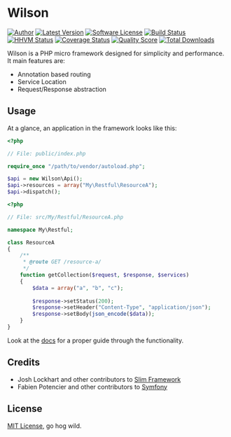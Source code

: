 # Wilson

[![Author](http://img.shields.io/badge/author-@rawebone-blue.svg?style=flat-square)](https://twitter.com/rawebone)
[![Latest Version](https://img.shields.io/github/release/rawebone/Wilson.svg?style=flat-square)](https://github.com/rawebone/Wilson/releases)
[![Software License](https://img.shields.io/badge/license-MIT-brightgreen.svg?style=flat-square)](LICENSE)
[![Build Status](https://img.shields.io/travis/rawebone/Wilson/master.svg?style=flat-square)](https://travis-ci.org/rawebone/Wilson)
[![HHVM Status](https://img.shields.io/hhvm/rawebone/wilson.svg?style=flat-square)](http://hhvm.h4cc.de/package/rawebone/wilson)
[![Coverage Status](https://img.shields.io/scrutinizer/coverage/g/rawebone/Wilson.svg?style=flat-square)](https://scrutinizer-ci.com/g/rawebone/Wilson/code-structure)
[![Quality Score](https://img.shields.io/scrutinizer/g/rawebone/Wilson.svg?style=flat-square)](https://scrutinizer-ci.com/g/rawebone/Wilson)
[![Total Downloads](https://img.shields.io/packagist/dt/rawebone/wilson.svg?style=flat-square)](https://packagist.org/packages/rawebone/wilson)

Wilson is a PHP micro framework designed for simplicity and performance. It main features are: 

* Annotation based routing
* Service Location
* Request/Response abstraction


## Usage

At a glance, an application in the framework looks like this:

```php
<?php

// File: public/index.php

require_once "/path/to/vendor/autoload.php";

$api = new Wilson\Api();
$api->resources = array("My\Restful\ResourceA");
$api->dispatch();

```

```php
<?php

// File: src/My/Restful/ResourceA.php

namespace My\Restful;

class ResourceA
{
    /**
     * @route GET /resource-a/
     */
    function getCollection($request, $response, $services)
    {
        $data = array("a", "b", "c");
        
        $response->setStatus(200);
        $response->setHeader("Content-Type", "application/json");
        $response->setBody(json_encode($data));
    }
}

```

Look at the [docs](docs/index.md) for a proper guide through the functionality.


## Credits

* Josh Lockhart and other contributors to [Slim Framework](http://www.slimframework.com)
* Fabien Potencier and other contributors to [Symfony](http://symfony.com)


## License

[MIT License](LICENSE), go hog wild.